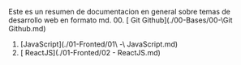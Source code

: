Este es un resumen de documentacion en general sobre temas de desarrollo web en formato md.
00.   [ Git Github](./00-Bases/00\-\Git Github.md)
01.   [JavaScript](./01-Fronted/01\ -\ JavaScript.md)
02.  [ ReactJS](./01-Fronted/02 - ReactJS.md)





